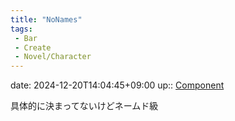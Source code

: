 ```yaml
---
title: "NoNames"
tags:
 - Bar
 - Create
 - Novel/Character
---
```


date: 2024-12-20T14:04:45+09:00
up:: [Component](Novel/Chaos/Component.md)

具体的に決まってないけどネームド級


